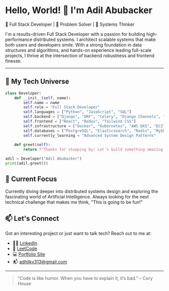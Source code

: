 # Hello, World! 👋 I'm Adil Abubacker

🚀 Full Stack Developer | 🧠 Problem Solver | 🔧 Systems Thinker

I'm a results-driven Full Stack Developer with a passion for building high-performance distributed systems. I architect scalable systems that make both users and developers smile. With a strong foundation in data structures and algorithms, and hands-on experience leading full-scale projects, I thrive at the intersection of backend robustness and frontend finesse.

---

## 🚀 My Tech Universe

```python
class Developer:
    def __init__(self, name):
        self.name = name
        self.role = "Full Stack Developer"
        self.languages = ["Python", "JavaScript", "SQL"]
        self.backend = ["Django", "DRF", "Celery", "Django Channels", "WebSockets"]
        self.frontend = ["React", "Redux", "Tailwind CSS"]
        self.infrastructure = ["Docker", "Kubernetes", "AWS EKS", "EC2", "Kafka"]
        self.databases = ["PostgreSQL", "Elasticsearch", "Redis", "MySQL"]
        self.currently_learning = "Advanced System Design Patterns"
        
    def greet(self):
        return f"Thanks for stopping by! Let's build something amazing together."

adil = Developer("Adil Abubacker")
print(adil.greet())
```

## 🧠 Current Focus

Currently diving deeper into distributed systems design and exploring the fascinating world of Artificial Intelligence. Always looking for the next technical challenge that makes me think, "This is going to be fun!"

## 📫 Let's Connect

Got an interesting project or just want to talk tech? Reach out to me at:

- 🧑‍💼 [LinkedIn](https://www.linkedin.com/in/adil-abubacker-a63598232)
- 🧠 [LeetCode](https://leetcode.com/adil_28p/)
- 💻 [Portfolio Site](https://www.rentezy.homes)
- 📬 adhilkv313@gmail.com

---


> “Code is like humor. When you have to explain it, it’s bad.” – Cory House

